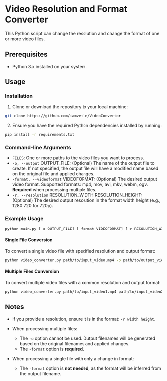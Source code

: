# Video Resolution and Format Converter

This Python script can change the resolution and change the format of one or more video files.

## Prerequisites

- Python 3.x installed on your system.

## Usage

### Installation

1. Clone or download the repository to your local machine:
```bash
git clone https://github.com/iamvetle/VideoConvertor
```
2. Ensure you have the required Python dependencies installed by running:
```bash
pip install -r requirements.txt
```

### Command-line Arguments

- `FILES`: One or more paths to the video files you want to process.
- `-o, --output` OUTPUT_FILE: (Optional) The name of the output file to create. If not specified, the output file will have a modified name based on the original file and applied changes.
- `-format, --videoformat` VIDEOFORMAT: (Optional) The desired output video format. Supported formats: mp4, mov, avi, mkv, webm, ogv. **Required** when processing multiple files.
- `-r, --resolution` RESOLUTION_WIDTH RESOLUTION_HEIGHT: (Optional) The desired output resolution in the format width height (e.g., 1280 720 for 720p).


### Example Usage

``` bash
python main.py [-o OUTPUT_FILE] [-format VIDEOFORMAT] [-r RESOLUTION_WIDTH RESOLUTION_HEIGHT] FILES
```

#### Single File Conversion

To convert a single video file with specified resolution and output format:

```bash
python video_converter.py path/to/input_video.mp4 -o path/to/output_video.mp4 -r 1280 720 -format mp4
```

#### Multiple Files Conversion

To convert multiple video files with a common resolution and output format:

```bash
python video_converter.py path/to/input_video1.mp4 path/to/input_video2.mov -r 1920 1080 -format mov
```

## Notes

- If you provide a resolution, ensure it is in the format: `-r width height`.

- When processing multiple files:
    - The `-o` option cannot be used. Output filenames will be generated based on the original filenames and applied changes.
    - The `-format` option is **required**.
- When processing a single file with only a change in format:
    - The `-format` option is **not needed**, as the format will be inferred from the output filename.